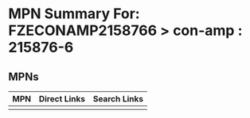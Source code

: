 



# MPN Summary For: FZECONAMP2158766 > con-amp : 215876-6

## MPNs
  

|MPN|Direct Links|Search Links|
| :--- | :--- | :--- |
||||

